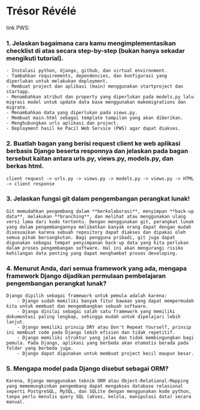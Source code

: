 # Trésor Révélé
link PWS: 

### 1. Jelaskan bagaimana cara kamu mengimplementasikan checklist di atas secara step-by-step (bukan hanya sekadar mengikuti tutorial).
    - Instalasi python, django, github, dan virtual environment.
    - Tambahkan requirements, dependencies, dan konfigurasi yang diperlukan untuk melakukan deployment.
    - Membuat project dan aplikasi (main) menggunakan startproject dan startapp.
    - Menambahkan atribut dan property yang diperlukan pada models.py lalu migrasi model untuk update data base menggunakan makemigrations dan migrate.
    - Menambahkan data yang diperlukan pada views.py.
    - Membuat main.html sebagai template tampilan yang akan diberikan.
    - Menghubungkan urls aplikasi dan project.
    - Deployment hasil ke Pacil Web Service (PWS) agar dapat diakses.

### 2. Buatlah bagan yang berisi request client ke web aplikasi berbasis Django beserta responnya dan jelaskan pada bagan tersebut kaitan antara urls.py, views.py, models.py, dan berkas html.
    client request -> urls.py -> views.py -> models.py -> views.py -> HTML -> client response

### 3. Jelaskan fungsi git dalam pengembangan perangkat lunak!
    Git memudahkan pengembang dalam **berkolaborasi**, menyimpan **back-up data**, melakukan **branching**, dan melihat atau menggunakan ulang versi lama dari kode tertentu. Dengan menggunakan git, perangkat lunak yang dalam pengembangannya melibatkan banyak orang dapat dengan mudah disesuaikan karena sebuah repository dapat diakses dan dipakai oleh semua pihak bersangkutan. Bagi pengguna pribadi, git juga dapat digunakan sebagai tempat penyimpanan back-up data yang kita perlukan dalam proses pengembangan software. Hal ini akan mengurangi risiko kehilangan data penting yang dapat menghambat proses developing.

### 4. Menurut Anda, dari semua framework yang ada, mengapa framework Django dijadikan permulaan pembelajaran pengembangan perangkat lunak?
    Django dipilih sebagai framework untuk pemula adalah karena:
        - Django sudah memiliki banyak fitur bawaan yang dapat mempermudah kita untuk membuat dan mengembangkan sebuah software.
        - Django dinilai sebagai salah satu framework yang memiliki dokumentasi paling lengkap, sehingga mudah untuk dipelajari lebih lanjut.
        - Django memiliki prinsip DRY atau Don't Repeat Yourself, prinsip ini membuat code pada Django lebih efisien dan tidak repetitif.
        - Django memiliki struktur yang jelas dan tidak membingungkan bagi pemula. Pada Django, aplikasi yang berbeda akan otomatis berada pada folder yang berbeda juga.
        - Django dapat digunakan untuk membuat project kecil maupun besar.

### 5. Mengapa model pada Django disebut sebagai ORM?
    Karena, Django menggunakan teknik ORM atau Object-Relational-Mapping yang mememungkinkan pengembang dapat mengakses database relasional seperti PostgreSQL, MySQL, dan SQLite dengan menggunakan kode python, tanpa perlu menulis query SQL (akses, kelola, manipulasi data) secara manual.